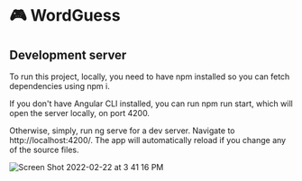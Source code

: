 # 🎮 WordGuess 


## Development server

To run this project, locally, you need to have npm installed so you can fetch dependencies using npm i.

If you don't have Angular CLI installed, you can run npm run start, which will open the server locally, on port 4200.

Otherwise, simply, run ng serve for a dev server. Navigate to http://localhost:4200/. The app will automatically reload if you change any of the source files.

![Screen Shot 2022-02-22 at 3 41 16 PM](https://user-images.githubusercontent.com/67389035/155144026-f2b200c7-a516-446e-b6df-eee6214ce891.png)
